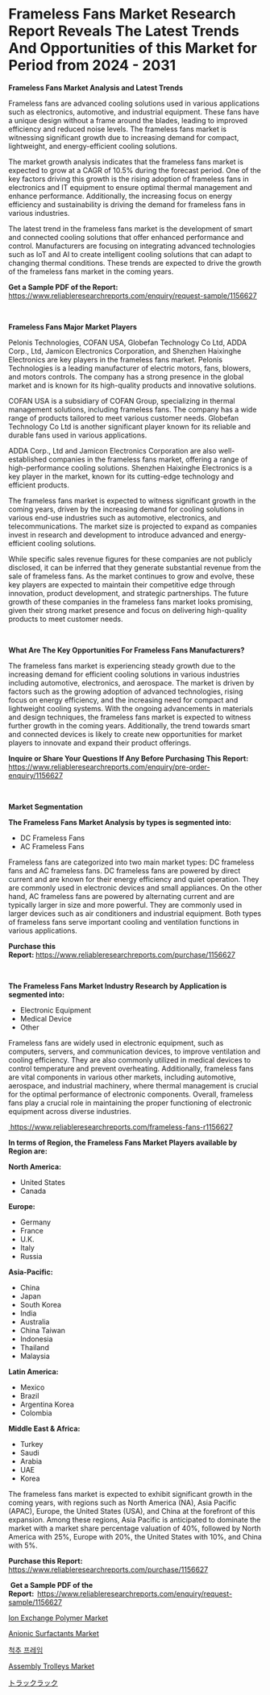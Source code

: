 <p><h1>Frameless Fans Market Research Report Reveals The Latest Trends And Opportunities of this Market for Period from 2024 - 2031</h1></p><p><strong>Frameless Fans Market Analysis and Latest Trends</strong></p>
<p><p>Frameless fans are advanced cooling solutions used in various applications such as electronics, automotive, and industrial equipment. These fans have a unique design without a frame around the blades, leading to improved efficiency and reduced noise levels. The frameless fans market is witnessing significant growth due to increasing demand for compact, lightweight, and energy-efficient cooling solutions.</p><p>The market growth analysis indicates that the frameless fans market is expected to grow at a CAGR of 10.5% during the forecast period. One of the key factors driving this growth is the rising adoption of frameless fans in electronics and IT equipment to ensure optimal thermal management and enhance performance. Additionally, the increasing focus on energy efficiency and sustainability is driving the demand for frameless fans in various industries.</p><p>The latest trend in the frameless fans market is the development of smart and connected cooling solutions that offer enhanced performance and control. Manufacturers are focusing on integrating advanced technologies such as IoT and AI to create intelligent cooling solutions that can adapt to changing thermal conditions. These trends are expected to drive the growth of the frameless fans market in the coming years.</p></p>
<p><strong>Get a Sample PDF of the Report:&nbsp;</strong> <a href="https://www.reliableresearchreports.com/enquiry/request-sample/1156627">https://www.reliableresearchreports.com/enquiry/request-sample/1156627</a></p>
<p>&nbsp;</p>
<p><strong>Frameless Fans Major Market Players</strong></p>
<p><p>Pelonis Technologies, COFAN USA, Globefan Technology Co Ltd, ADDA Corp., Ltd, Jamicon Electronics Corporation, and Shenzhen Haixinghe Electronics are key players in the frameless fans market. Pelonis Technologies is a leading manufacturer of electric motors, fans, blowers, and motors controls. The company has a strong presence in the global market and is known for its high-quality products and innovative solutions.</p><p>COFAN USA is a subsidiary of COFAN Group, specializing in thermal management solutions, including frameless fans. The company has a wide range of products tailored to meet various customer needs. Globefan Technology Co Ltd is another significant player known for its reliable and durable fans used in various applications.</p><p>ADDA Corp., Ltd and Jamicon Electronics Corporation are also well-established companies in the frameless fans market, offering a range of high-performance cooling solutions. Shenzhen Haixinghe Electronics is a key player in the market, known for its cutting-edge technology and efficient products.</p><p>The frameless fans market is expected to witness significant growth in the coming years, driven by the increasing demand for cooling solutions in various end-use industries such as automotive, electronics, and telecommunications. The market size is projected to expand as companies invest in research and development to introduce advanced and energy-efficient cooling solutions.</p><p>While specific sales revenue figures for these companies are not publicly disclosed, it can be inferred that they generate substantial revenue from the sale of frameless fans. As the market continues to grow and evolve, these key players are expected to maintain their competitive edge through innovation, product development, and strategic partnerships. The future growth of these companies in the frameless fans market looks promising, given their strong market presence and focus on delivering high-quality products to meet customer needs.</p></p>
<p>&nbsp;</p>
<p><strong>What Are The Key Opportunities For Frameless Fans Manufacturers?</strong></p>
<p><p>The frameless fans market is experiencing steady growth due to the increasing demand for efficient cooling solutions in various industries including automotive, electronics, and aerospace. The market is driven by factors such as the growing adoption of advanced technologies, rising focus on energy efficiency, and the increasing need for compact and lightweight cooling systems. With the ongoing advancements in materials and design techniques, the frameless fans market is expected to witness further growth in the coming years. Additionally, the trend towards smart and connected devices is likely to create new opportunities for market players to innovate and expand their product offerings.</p></p>
<p><strong>Inquire or Share Your Questions If Any Before Purchasing This Report:</strong> <a href="https://www.reliableresearchreports.com/enquiry/pre-order-enquiry/1156627">https://www.reliableresearchreports.com/enquiry/pre-order-enquiry/1156627</a></p>
<p>&nbsp;</p>
<p><strong>Market Segmentation</strong></p>
<p><strong>The Frameless Fans Market Analysis by types is segmented into:</strong></p>
<p><ul><li>DC Frameless Fans</li><li>AC Frameless Fans</li></ul></p>
<p><p>Frameless fans are categorized into two main market types: DC frameless fans and AC frameless fans. DC frameless fans are powered by direct current and are known for their energy efficiency and quiet operation. They are commonly used in electronic devices and small appliances. On the other hand, AC frameless fans are powered by alternating current and are typically larger in size and more powerful. They are commonly used in larger devices such as air conditioners and industrial equipment. Both types of frameless fans serve important cooling and ventilation functions in various applications.</p></p>
<p><strong>Purchase this Report:&nbsp;</strong><a href="https://www.reliableresearchreports.com/purchase/1156627">https://www.reliableresearchreports.com/purchase/1156627</a></p>
<p>&nbsp;</p>
<p><strong>The Frameless Fans Market Industry Research by Application is segmented into:</strong></p>
<p><ul><li>Electronic Equipment</li><li>Medical Device</li><li>Other</li></ul></p>
<p><p>Frameless fans are widely used in electronic equipment, such as computers, servers, and communication devices, to improve ventilation and cooling efficiency. They are also commonly utilized in medical devices to control temperature and prevent overheating. Additionally, frameless fans are vital components in various other markets, including automotive, aerospace, and industrial machinery, where thermal management is crucial for the optimal performance of electronic components. Overall, frameless fans play a crucial role in maintaining the proper functioning of electronic equipment across diverse industries.</p></p>
<p><a href="https://www.reliableresearchreports.com/frameless-fans-r1156627">&nbsp;https://www.reliableresearchreports.com/frameless-fans-r1156627</a></p>
<p><strong>In terms of Region, the Frameless Fans Market Players available by Region are:</strong></p>
<p>
    <p> <strong> North America: </strong>
        <ul>
            <li>United States</li>
            <li>Canada</li>
        </ul>
        </p> 
    <p> <strong> Europe: </strong>
        <ul>
            <li>Germany</li>
            <li>France</li>
            <li>U.K.</li>
            <li>Italy</li>
            <li>Russia</li>
        </ul>
        </p> 
    <p> <strong> Asia-Pacific: </strong>
        <ul>
            <li>China</li>
            <li>Japan</li>
            <li>South Korea</li>
            <li>India</li>
            <li>Australia</li>
            <li>China Taiwan</li>
            <li>Indonesia</li>
            <li>Thailand</li>
            <li>Malaysia</li>
        </ul>
        </p> 
    <p> <strong> Latin America: </strong>
        <ul>
            <li>Mexico</li>
            <li>Brazil</li>
            <li>Argentina Korea</li>
            <li>Colombia</li>
        </ul>
        </p> 
    <p> <strong> Middle East & Africa: </strong>
        <ul>
            <li>Turkey</li>
            <li>Saudi</li>
            <li>Arabia</li>
            <li>UAE</li>
            <li>Korea</li>
        </ul>
    </p>
    </p>
<p><p>The frameless fans market is expected to exhibit significant growth in the coming years, with regions such as North America (NA), Asia Pacific (APAC), Europe, the United States (USA), and China at the forefront of this expansion. Among these regions, Asia Pacific is anticipated to dominate the market with a market share percentage valuation of 40%, followed by North America with 25%, Europe with 20%, the United States with 10%, and China with 5%.</p></p>
<p><strong>Purchase this Report: </strong><a href="https://www.reliableresearchreports.com/purchase/1156627">https://www.reliableresearchreports.com/purchase/1156627</a></p>
<p>&nbsp;<strong>Get a Sample PDF of the Report:&nbsp;&nbsp;</strong><a href="https://www.reliableresearchreports.com/enquiry/request-sample/1156627">https://www.reliableresearchreports.com/enquiry/request-sample/1156627</a></p>
<p><strong></strong></p>
<p><p><a href="https://issuu.com/reportprime-2/docs/ion-exchange-polymer-market-size-20_7691612905b3c1">Ion Exchange Polymer Market</a></p><p><a href="https://issuu.com/reportprime-2/docs/anionic-surfactants-market-size-2030.pptx">Anionic Surfactants Market</a></p><p><a href="https://github.com/Penelolack456456/Market-Research-Report-List-1/blob/main/671125432353.md">척추 프레임</a></p><p><a href="https://github.com/globismark/Market-Research-Report-List-3/blob/main/assembly-trolleys-market.md">Assembly Trolleys Market</a></p><p><a href="https://github.com/zekaoe592392/Market-Research-Report-List-1/blob/main/520239235211.md">トラックラック</a></p></p>